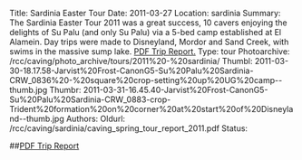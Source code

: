Title: Sardinia Easter Tour
Date: 2011-03-27
Location: sardinia
Summary: The Sardinia Easter Tour 2011 was a great success, 10 cavers enjoying the delights of Su Palu (and only Su Palu) via a 5-bed camp established at El Alamein. Day trips were made to Disneyland, Mordor and Sand Creek, with swims in the massive sump lake. [PDF Trip Report.](/rcc/caving/FILES/tours/2011%20-%20sardinia/caving_spring_tour_report_2011.pdf)
Type: tour
Photoarchive: /rcc/caving/photo_archive/tours/2011%20-%20sardinia/
Thumbl: 2011-03-30-18.17.58-Jarvist%20Frost-CanonG5-Su%20Palu%20Sardinia-CRW_0836%20-%20square%20crop-setting%20up%20UG%20camp--thumb.jpg
Thumbr: 2011-03-31-16.45.40-Jarvist%20Frost-CanonG5-Su%20Palu%20Sardinia-CRW_0883-crop-Trident%20formation%20on%20corner%20at%20start%20of%20Disneyland--thumb.jpg
Authors:
Oldurl: /rcc/caving/sardinia/caving_spring_tour_report_2011.pdf
Status:

##[PDF Trip Report](/rcc/caving/FILES/tours/2011%20-%20sardinia/caving_spring_tour_report_2011.pdf)
